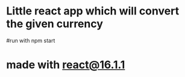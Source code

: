 # Little react app which will convert the given currency

#run with npm start
# made with react@16.1.1
